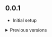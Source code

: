 ## 0.0.1

- Initial setup

<details >
<summary>Previous versions</summary>

## 0.0.1

- Initial setup

</details>